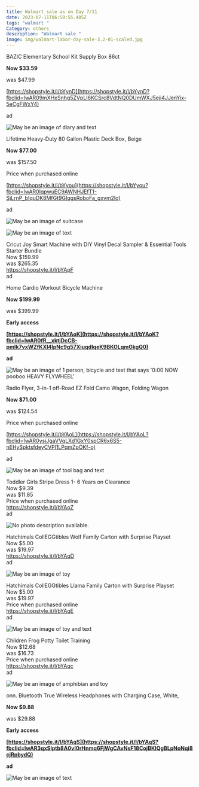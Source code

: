 ```yaml
---
title: Walmart sale as on Day 7/11
date: 2023-07-11T06:58:55.485Z
tags: "walmart "
Category: others
description: "Walmart sale "
image: img/walmart-labor-day-sale-3.2-01-scaled.jpg
---
```

<!--StartFragment-->

BAZIC Elementary School Kit Supply Box 86ct

**Now $33.59**

was $47.99

[https://shopstyle.it/l/bYynD](https://shopstyle.it/l/bYynD?fbclid=IwAR09mXHxSnhg5ZVpLI6KCSrc8VdtNQ0DUmWXJ5eji4JJenYix-5eCgFWxY4)

ad

<!--EndFragment-->

![May be an image of diary and text](https://scontent.fccu31-1.fna.fbcdn.net/v/t39.30808-6/358153978_2960100104121520_3049925010608467580_n.jpg?stp=dst-jpg_p526x296&_nc_cat=100&ccb=1-7&_nc_sid=5cd70e&_nc_ohc=EQKyH8JUaRoAX9VpfVD&_nc_ht=scontent.fccu31-1.fna&oh=00_AfBqRdCh-cCfFhJVl0mYk_ghbjsbbP_dzZ3VDBHd5gvSTg&oe=64B16A7D)

<!--EndFragment-->

Lifetime Heavy-Duty 80 Gallon Plastic Deck Box, Beige

**Now $77.00**

was $157.50

Price when purchased online

[https://shopstyle.it/l/bYyou](https://shopstyle.it/l/bYyou?fbclid=IwAR0IqpwuEC9AWNHJEfT1-SjLrnP_bIquDK8MfGt9GIqgsRoboFa_gxvm2lo)

ad

<!--StartFragment-->

![May be an image of suitcase](https://scontent.fccu31-1.fna.fbcdn.net/v/t39.30808-6/358147115_2960102004121330_7911851723366540554_n.jpg?stp=dst-jpg_p526x296&_nc_cat=105&ccb=1-7&_nc_sid=5cd70e&_nc_ohc=btuTf8v0zHIAX-H3kB9&_nc_ht=scontent.fccu31-1.fna&oh=00_AfAjqA69FFp4zp8xcuMqtS433NpZURhWxBzh44jsCa5buQ&oe=64B2611A)

<!--EndFragment-->

![May be an image of text](https://scontent.fccu31-1.fna.fbcdn.net/v/t39.30808-6/358441639_2960432217421642_7342867417785193968_n.jpg?stp=dst-jpg_p526x296&_nc_cat=107&ccb=1-7&_nc_sid=5cd70e&_nc_ohc=-Jco0Y8iwT4AX8ytYTR&_nc_ht=scontent.fccu31-1.fna&oh=00_AfCcw2hG2dBDPNVolirJVvrqj2P93pAr00V-GpZPxx3Ufw&oe=64B174A7)

<!--EndFragment-->

Cricut Joy Smart Machine with DIY Vinyl Decal Sampler & Essential Tools Starter Bundle\
Now $159.99\
was $265.35\
<https://shopstyle.it/l/bYApF>\
ad

<!--EndFragment-->

Home Cardio Workout Bicycle Machine

**Now $199.99**

was $399.99

**Early access**

**[https://shopstyle.it/l/bYAoK](https://shopstyle.it/l/bYAoK?fbclid=IwAR0fR__xktjDcCB-pmlk7vxWZfKXl4IpNc9g57XiuqdIqeK9BKOLqmGkgQ0)**

**ad**

<!--EndFragment-->

![May be an image of 1 person, bicycle and text that says '0:00 NOW pooboo HEAVY FLYWHEEL'](https://scontent.fccu31-1.fna.fbcdn.net/v/t39.30808-6/358436395_2960433667421497_3333189614269236694_n.jpg?stp=dst-jpg_p526x296&_nc_cat=109&ccb=1-7&_nc_sid=5cd70e&_nc_ohc=6tkA-7Pwaf0AX8b5Foh&_nc_ht=scontent.fccu31-1.fna&oh=00_AfChaCNpXgZ6jDK1JC_3wFtT7vErDGpLfo_433oAlR2jqg&oe=64B2BABE)

<!--EndFragment-->

Radio Flyer, 3-in-1 off-Road EZ Fold Camo Wagon, Folding Wagon

**Now $71.00**

was $124.54

Price when purchased online

[https://shopstyle.it/l/bYAoL](https://shopstyle.it/l/bYAoL?fbclid=IwAR0ysiJgaVVqLXd1GxY0spCR6x6S5-nEHySpktsfdeyCVPl1LPqmZpOKf-o)

ad

<!--EndFragment-->

![May be an image of tool bag and text](https://scontent.fccu31-1.fna.fbcdn.net/v/t39.30808-6/359161777_2960436080754589_6612516590327045696_n.jpg?stp=dst-jpg_p526x296&_nc_cat=110&ccb=1-7&_nc_sid=5cd70e&_nc_ohc=tRCOyW3FoTYAX9zqQ-T&_nc_ht=scontent.fccu31-1.fna&oh=00_AfBhUjf8m9SkKHzr2wLyVxFqixi53xdrqW_kj_HceHJxiQ&oe=64B21351)

<!--EndFragment-->

Toddler Girls Stripe Dress 1- 6 Years on Clearance\
Now $9.39\
was $11.85\
Price when purchased online\
<https://shopstyle.it/l/bYAoZ>\
ad

<!--StartFragment-->

![No photo description available.](https://scontent.fccu31-1.fna.fbcdn.net/v/t39.30808-6/358455350_2960443624087168_306813657369118266_n.jpg?stp=dst-jpg_p526x296&_nc_cat=104&ccb=1-7&_nc_sid=5cd70e&_nc_ohc=KfDHkRKVamUAX8WicjC&_nc_ht=scontent.fccu31-1.fna&oh=00_AfCpSPFHSrvGNW9af94-_l_lw9kXpyb41e8rqVMzOO1FTA&oe=64B19F13)

<!--EndFragment-->

Hatchimals CollEGGtibles Wolf Family Carton with Surprise Playset\
Now $5.00\
was $19.97\
<https://shopstyle.it/l/bYAqD>\
ad

<!--EndFragment-->

![May be an image of toy](https://scontent.fccu31-1.fna.fbcdn.net/v/t39.30808-6/358428074_2960444244087106_2549822377096508210_n.jpg?_nc_cat=108&ccb=1-7&_nc_sid=5cd70e&_nc_ohc=P7QdPizwNkQAX9O8RwZ&_nc_ht=scontent.fccu31-1.fna&oh=00_AfBXxdovorFOjiaKhiHFDtU80gJHGjLwWD-l_8QyVFMW9w&oe=64B2B701)

<!--EndFragment-->

Hatchimals CollEGGtibles Llama Family Carton with Surprise Playset\
Now $5.00\
was $19.97\
Price when purchased online\
<https://shopstyle.it/l/bYAqE>\
ad

<!--EndFragment-->

![May be an image of toy and text](https://scontent.fccu31-1.fna.fbcdn.net/v/t39.30808-6/359060206_2960444440753753_1052160743370189710_n.jpg?_nc_cat=110&ccb=1-7&_nc_sid=5cd70e&_nc_ohc=IliIYAXSknMAX8sQ4nO&_nc_ht=scontent.fccu31-1.fna&oh=00_AfB4Ql3roY4RBloZEb-ucXTLpMWT1cCduR5tr2mtflS-Kw&oe=64B24F97)

<!--EndFragment-->

Children Frog Potty Toilet Training\
Now $12.68\
was $16.73\
Price when purchased online\
<https://shopstyle.it/l/bYAqc>\
ad

<!--EndFragment-->

![May be an image of amphibian and toy](https://scontent.fccu31-1.fna.fbcdn.net/v/t39.30808-6/358447920_2960445867420277_7706545220005060763_n.jpg?stp=dst-jpg_p526x296&_nc_cat=101&ccb=1-7&_nc_sid=5cd70e&_nc_ohc=uZAiEA_VGowAX-TfxQB&_nc_ht=scontent.fccu31-1.fna&oh=00_AfCqD0rEoit6aIJRVR9fLYaU2fEb2ebnGBOYOV7rNw-0HA&oe=64B1D987)

<!--EndFragment-->

onn. Bluetooth True Wireless Headphones with Charging Case, White,

**Now $9.88**

was $29.88

**Early access**

**[https://shopstyle.it/l/bYAqS](https://shopstyle.it/l/bYAqS?fbclid=IwAR3qxSlptb8A0vI0rHnmq6FjWgCAvNsF18CojBKIQgBLpNoNqi8cjRpbydQ)**

**ad**

<!--StartFragment-->

![May be an image of text](https://scontent.fccu31-1.fna.fbcdn.net/v/t39.30808-6/359525241_2960446780753519_8720580735692135545_n.jpg?stp=dst-jpg_p526x296&_nc_cat=102&ccb=1-7&_nc_sid=5cd70e&_nc_ohc=ILtvtvTKTAMAX_8Pcbr&_nc_ht=scontent.fccu31-1.fna&oh=00_AfAj8TXBlsyB4R5c54esP5oh_mHGXRfeQb_-nb60_g5mRg&oe=64B149A5)

<!--EndFragment-->